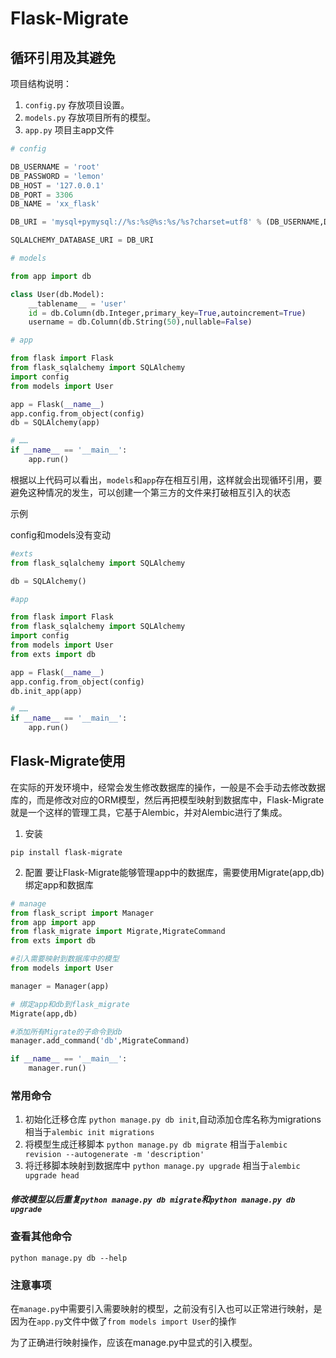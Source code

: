 # Flask-Migrate
## 循环引用及其避免
项目结构说明：
1. `config.py` 存放项目设置。
2. `models.py` 存放项目所有的模型。
3. `app.py` 项目主app文件
```python
# config

DB_USERNAME = 'root'
DB_PASSWORD = 'lemon'
DB_HOST = '127.0.0.1'
DB_PORT = 3306
DB_NAME = 'xx_flask'

DB_URI = 'mysql+pymysql://%s:%s@%s:%s/%s?charset=utf8' % (DB_USERNAME,DB_PASSWORD,DB_HOST,DB_PORT,DB_NAME)

SQLALCHEMY_DATABASE_URI = DB_URI
```

```python
# models

from app import db

class User(db.Model):
    __tablename__ = 'user'
    id = db.Column(db.Integer,primary_key=True,autoincrement=True)
    username = db.Column(db.String(50),nullable=False)
```
```python
# app

from flask import Flask
from flask_sqlalchemy import SQLAlchemy
import config
from models import User

app = Flask(__name__)
app.config.from_object(config)
db = SQLAlchemy(app)

# ……
if __name__ == '__main__':
    app.run()
```
根据以上代码可以看出，`models`和`app`存在相互引用，这样就会出现循环引用，要避免这种情况的发生，可以创建一个第三方的文件来打破相互引入的状态

示例

config和models没有变动

```python
#exts
from flask_sqlalchemy import SQLAlchemy

db = SQLAlchemy()
```
```python
#app

from flask import Flask
from flask_sqlalchemy import SQLAlchemy
import config
from models import User
from exts import db

app = Flask(__name__)
app.config.from_object(config)
db.init_app(app)

# ……
if __name__ == '__main__':
    app.run()
```

## Flask-Migrate使用
在实际的开发环境中，经常会发生修改数据库的操作，一般是不会手动去修改数据库的，而是修改对应的ORM模型，然后再把模型映射到数据库中，Flask-Migrate就是一个这样的管理工具，它基于Alembic，并对Alembic进行了集成。
1. 安装

`pip install flask-migrate`

2. 配置
要让Flask-Migrate能够管理app中的数据库，需要使用Migrate(app,db)绑定app和数据库

```python
# manage
from flask_script import Manager
from app import app
from flask_migrate import Migrate,MigrateCommand
from exts import db

#引入需要映射到数据库中的模型
from models import User

manager = Manager(app)

# 绑定app和db到flask_migrate
Migrate(app,db)

#添加所有Migrate的子命令到db
manager.add_command('db',MigrateCommand)

if __name__ == '__main__':
    manager.run()
```
### 常用命令
1. 初始化迁移仓库
`python manage.py db init`,自动添加仓库名称为migrations
相当于`alembic init migrations`
2.  将模型生成迁移脚本
`python manage.py db migrate`
相当于`alembic revision --autogenerate -m 'description'`
3. 将迁移脚本映射到数据库中
`python manage.py upgrade`
相当于`alembic upgrade head`

##### 修改模型以后重复`python manage.py db migrate`和`python manage.py db upgrade`

### 查看其他命令
`python manage.py db --help`

### 注意事项
在`manage.py`中需要引入需要映射的模型，之前没有引入也可以正常进行映射，是因为在`app.py`文件中做了`from models import User`的操作

为了正确进行映射操作，应该在manage.py中显式的引入模型。
